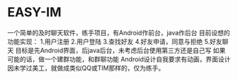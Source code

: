 # EASY-IM
一个简单的及时聊天软件，练手项目，有Android作前台，java作后台
目前设想的功能实现：
1.用户注册
2.用户登陆
3.查找好友
4.好友申请，同意与拒绝
5.好友聊天
目标是先Android界面，后java后台，未考虑后台使用第三方还是自己写
如果可能的话，做一个建群功能，和群聊功能
Android设计自我要求有动画，界面设计因未学过美工，就做成类似QQ或TIM那样的，仅为练手。
